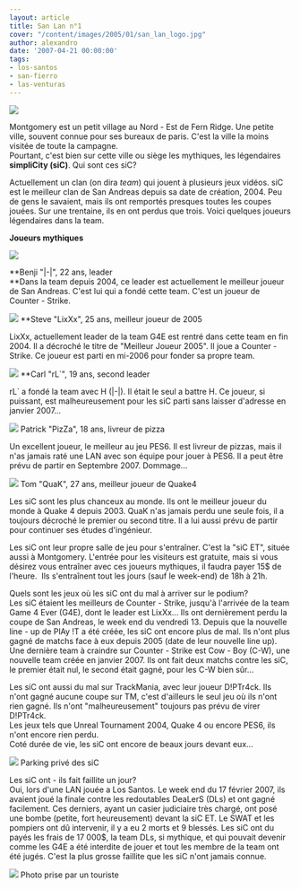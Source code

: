 ```yaml
---
layout: article
title: San Lan n°1
cover: "/content/images/2005/01/san_lan_logo.jpg"
author: alexandro
date: '2007-04-21 00:00:00'
tags:
- los-santos
- san-fierro
- las-venturas
---
```


![](/content/images/2005/01/montgomery1.jpg)

Montgomery est un petit village au Nord - Est de Fern Ridge. Une petite ville, souvent connue pour ses bureaux de paris. C'est la ville la moins visitée de toute la campagne.  
Pourtant, c'est bien sur cette ville ou siège les mythiques, les légendaires **simpliCity (siC)**. Qui sont ces siC?

Actuellement un clan (on dira _team_) qui jouent&nbsp;à plusieurs jeux vidéos. siC est le meilleur clan de San Andreas depuis sa date de création, 2004. Peu de gens le savaient, mais ils ont remportés presques toutes les coupes jouées. Sur une trentaine, ils en ont perdus que trois. Voici quelques joueurs légendaires dans la team.

**Joueurs mythiques**

![](/content/images/2005/01/h.jpg)

\*\*Benji "|-|", 22 ans, leader  
\*\*Dans la team depuis 2004, ce leader est actuellement le meilleur joueur de San Andreas. C'est lui qui a fondé cette team. C'est un joueur de Counter - Strike.

![](/content/images/2005/01/LixXx.jpg) 
\*\*Steve "LixXx", 25 ans, meilleur joueur de 2005

LixXx, actuellement leader de la team G4E est rentré dans cette team en fin 2004. Il a décroché le titre de "Meilleur Joueur 2005". Il joue a Counter - Strike. Ce joueur est parti en mi-2006 pour fonder sa propre team.

![](/content/images/2005/01/leader_carl.jpg) 
\*\*Carl "rL`", 19 ans, second leader

rL` a fondé la team avec H (|-|). Il était le seul a battre H. Ce joueur, si puissant, est malheureusement pour les siC parti sans laisser d'adresse en janvier 2007...

![](/content/images/2005/01/patrick_live.jpg) 
Patrick "PizZa", 18 ans, livreur de pizza

Un excellent joueur, le meilleur au jeu PES6. Il est livreur de pizzas, mais&nbsp;il n'as jamais raté une LAN avec son équipe pour jouer&nbsp;à PES6. Il a peut être prévu de partir en Septembre 2007. Dommage...

![](/content/images/2005/01/tom_parker1.jpg) 
Tom "QuaK", 27 ans, meilleur joueur de Quake4

Les siC sont les plus chanceux au monde. Ils ont le meilleur joueur du monde&nbsp;à Quake 4 depuis 2003. QuaK n'as jamais perdu une seule fois, il a toujours décroché le premier ou second titre. Il a lui aussi prévu de partir pour continuer ses études d'ingénieur.

Les siC ont leur propre salle de jeu pour s'entraîner. C'est la "siC ET", située aussi&nbsp;à Montgomery. L'entrée pour les visiteurs est gratuite, mais si vous désirez vous entraîner avec ces joueurs mythiques, il faudra payer 15$ de l'heure.&nbsp; Ils s'entraînent tout les jours (sauf le week-end) de 18h&nbsp;à 21h.

Quels sont les jeux où les siC ont du mal&nbsp;à arriver sur le podium?  
Les siC étaient les meilleurs de Counter - Strike, jusqu'à l'arrivée de la team Game 4 Ever (G4E), dont le leader est LixXx... Ils ont dernièrement perdu la coupe de San Andreas, le week end du vendredi 13. Depuis que&nbsp;la nouvelle line - up de PlAy !T a été créée, les siC ont encore plus de mal. Ils n'ont plus gagné de matchs face&nbsp;à eux depuis 2005 (date de leur nouvelle line up). Une dernière team à craindre sur Counter - Strike est Cow - Boy (C-W), une nouvelle team créée en janvier 2007. Ils ont fait deux matchs contre les siC, le premier était nul, le second était gagné, pour les C-W bien sûr...

Les siC ont aussi du mal&nbsp;sur TrackMania, avec leur joueur D!PTr4ck. Ils n'ont gagné aucune coupe sur TM, c'est d'ailleurs le seul jeu où ils n'ont rien gagné. Ils n'ont "malheureusement" toujours pas prévu de virer D!PTr4ck.  
Les jeux tels que Unreal Tournament 2004, Quake 4 ou encore PES6, ils n'ont encore rien perdu.  
Coté durée de vie, les siC ont encore de beaux jours devant eux...

![](/content/images/2005/01/montgomery2.jpg) 
Parking privé des siC

Les siC ont - ils fait faillite un jour?  
Oui, lors d'une LAN jouée a Los Santos. Le week end du 17&nbsp;février 2007, ils avaient joué la finale contre les redoutables DeaLerS (DLs) et ont gagné facilement. Ces derniers, ayant un casier judiciaire très chargé, ont posé une bombe (petite, fort heureusement) devant la siC ET. Le SWAT et les pompiers ont dû intervenir, il y a eu 2 morts et 9 blessés. Les siC ont du payés les frais de 17 000$, la team DLs, si mythique, et qui pouvait devenir comme les G4E a été interdite de jouer et tout les membre de la team ont été jugés. C'est la plus grosse faillite que les siC n'ont jamais connue.

![](/content/images/2005/01/accident3.jpg) 
Photo prise par un touriste

<!--kg-card-end: markdown-->
